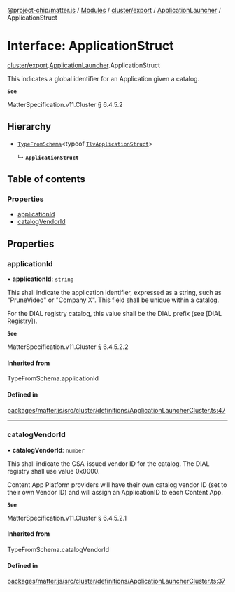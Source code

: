 [@project-chip/matter.js](../README.md) / [Modules](../modules.md) / [cluster/export](../modules/cluster_export.md) / [ApplicationLauncher](../modules/cluster_export.ApplicationLauncher.md) / ApplicationStruct

# Interface: ApplicationStruct

[cluster/export](../modules/cluster_export.md).[ApplicationLauncher](../modules/cluster_export.ApplicationLauncher.md).ApplicationStruct

This indicates a global identifier for an Application given a catalog.

**`See`**

MatterSpecification.v11.Cluster § 6.4.5.2

## Hierarchy

- [`TypeFromSchema`](../modules/tlv_export.md#typefromschema)\<typeof [`TlvApplicationStruct`](../modules/cluster_export.ApplicationLauncher.md#tlvapplicationstruct)\>

  ↳ **`ApplicationStruct`**

## Table of contents

### Properties

- [applicationId](cluster_export.ApplicationLauncher.ApplicationStruct.md#applicationid)
- [catalogVendorId](cluster_export.ApplicationLauncher.ApplicationStruct.md#catalogvendorid)

## Properties

### applicationId

• **applicationId**: `string`

This shall indicate the application identifier, expressed as a string, such as "PruneVideo" or "Company X".
This field shall be unique within a catalog.

For the DIAL registry catalog, this value shall be the DIAL prefix (see [DIAL Registry]).

**`See`**

MatterSpecification.v11.Cluster § 6.4.5.2.2

#### Inherited from

TypeFromSchema.applicationId

#### Defined in

[packages/matter.js/src/cluster/definitions/ApplicationLauncherCluster.ts:47](https://github.com/project-chip/matter.js/blob/0c058ae17fdba4c0b89b8b13c309011d51782299/packages/matter.js/src/cluster/definitions/ApplicationLauncherCluster.ts#L47)

___

### catalogVendorId

• **catalogVendorId**: `number`

This shall indicate the CSA-issued vendor ID for the catalog. The DIAL registry shall use value 0x0000.

Content App Platform providers will have their own catalog vendor ID (set to their own Vendor ID) and will
assign an ApplicationID to each Content App.

**`See`**

MatterSpecification.v11.Cluster § 6.4.5.2.1

#### Inherited from

TypeFromSchema.catalogVendorId

#### Defined in

[packages/matter.js/src/cluster/definitions/ApplicationLauncherCluster.ts:37](https://github.com/project-chip/matter.js/blob/0c058ae17fdba4c0b89b8b13c309011d51782299/packages/matter.js/src/cluster/definitions/ApplicationLauncherCluster.ts#L37)
